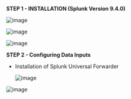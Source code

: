 **STEP 1 - INSTALLATION (Splunk Version 9.4.0)**

![image](https://github.com/user-attachments/assets/c878f27a-4898-4d60-9371-4c24f048cb3e)

![image](https://github.com/user-attachments/assets/66315485-597a-4ee2-9635-5328f320576a)

![image](https://github.com/user-attachments/assets/2d5267f8-e8d3-432a-8af3-8f91b0697ce1)


**STEP 2 - Configuring Data Inputs**

- Installation of Splunk Universal Forwarder
  
  ![image](https://github.com/user-attachments/assets/216bbfa1-0373-444f-a60e-de6230582e06)

![image](https://github.com/user-attachments/assets/840e2f79-41e7-4d70-bf9e-a1184600bea9)

